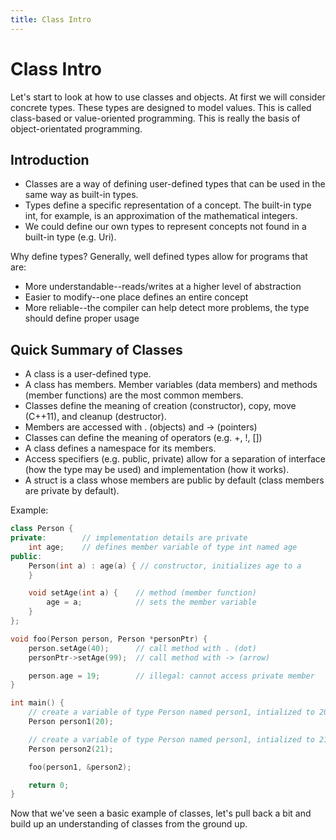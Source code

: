 ```yaml
---
title: Class Intro
---
```

# Class Intro

Let's start to look at how to use classes and objects.  At first we will consider concrete types.  These types are designed to model values.  This is called class-based or value-oriented programming.  This is really the basis of object-orientated programming.

## Introduction

- Classes are a way of defining user-defined types that can be used in the same way as built-in types.
- Types define a specific representation of a concept.  The built-in type int, for example, is an approximation of the mathematical integers.
- We could define our own types to represent concepts not found in a built-in type (e.g. Uri).

Why define types?  Generally, well defined types allow for programs that are:

- More understandable--reads/writes at a higher level of abstraction
- Easier to modify--one place defines an entire concept
- More reliable--the compiler can help detect more problems, the type should define proper usage

## Quick Summary of Classes

- A class is a user-defined type.
- A class has members.  Member variables (data members) and methods (member functions) are the most common members.
- Classes define the meaning of creation (constructor), copy, move (C++11), and cleanup (destructor).
- Members are accessed with . (objects) and -> (pointers)
- Classes can define the meaning of operators (e.g. +, !, [])
- A class defines a namespace for its members.
- Access specifiers (e.g. public, private) allow for a separation of interface (how the type may be used) and implementation (how it works).
- A struct is a class whose members are public by default (class members are private by default).

Example:

```c++
class Person {
private:		// implementation details are private
	int age;	// defines member variable of type int named age
public:
	Person(int a) : age(a) { // constructor, initializes age to a
	}

	void setAge(int a) {	// method (member function)
		age = a;			// sets the member variable
	}
};

void foo(Person person, Person *personPtr) {
	person.setAge(40);		// call method with . (dot)
	personPtr->setAge(99);	// call method with -> (arrow)

	person.age = 19;		// illegal: cannot access private member
}

int main() {
	// create a variable of type Person named person1, intialized to 20
	Person person1(20);

	// create a variable of type Person named person1, intialized to 21
	Person person2(21);

	foo(person1, &person2);

	return 0;
}
```

Now that we've seen a basic example of classes, let's pull back a bit and build up an understanding of classes from the ground up.
